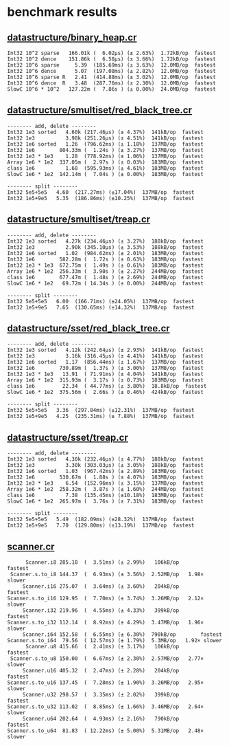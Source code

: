 # benchmark results

## [datastructure/binary_heap.cr](https://github.com/yuruhi/crystal_lib/blob/master/benchmarks/datastructure/binary_heap.cr)

```
Int32 10^2 sparse   166.01k (  6.02µs) (± 2.63%)  1.72kB/op  fastest
Int32 10^2 dence    151.86k (  6.58µs) (± 3.66%)  1.72kB/op  fastest
Int32 10^6 sparse     5.39  (185.69ms) (± 3.63%)  12.0MB/op  fastest
Int32 10^6 dence      5.07  (197.08ms) (± 2.82%)  12.0MB/op  fastest
Int32 10^6 sparse R   2.41  (414.88ms) (± 3.02%)  12.0MB/op  fastest
Int32 10^6 dence  R   3.48  (287.76ms) (± 2.30%)  12.0MB/op  fastest
SlowC 10^6 * 10^2   127.22m (  7.86s ) (± 0.00%)  24.0MB/op  fastest
```

## [datastructure/smultiset/red_black_tree.cr](https://github.com/yuruhi/crystal_lib/blob/master/benchmarks/datastructure/smultiset/red_black_tree.cr)

```
-------- add, delete --------
Int32 1e3 sorted   4.60k (217.46µs) (± 4.37%)  141kB/op  fastest
Int32 1e3          3.98k (251.26µs) (± 4.51%)  141kB/op  fastest
Int32 1e6 sorted   1.26  (796.62ms) (± 1.18%)  137MB/op  fastest
Int32 1e6        804.33m (  1.24s ) (± 3.27%)  137MB/op  fastest
Int32 1e3 * 1e3    1.28  (778.92ms) (± 1.06%)  137MB/op  fastest
Array 1e6 * 1e2  337.05m (  2.97s ) (± 0.03%)  183MB/op  fastest
class 1e6          1.68  (595.93ms) (± 4.61%)  183MB/op  fastest
SlowC 1e6 * 1e2  142.14m (  7.04s ) (± 0.00%)  183MB/op  fastest

-------- split --------
Int32 5e5+5e5   4.60  (217.27ms) (±17.04%)  137MB/op  fastest
Int32 1e5+9e5   5.35  (186.86ms) (±10.25%)  137MB/op  fastest
```

## [datastructure/smultiset/treap.cr](https://github.com/yuruhi/crystal_lib/blob/master/benchmarks/datastructure/smultiset/treap.cr)

```
-------- add, delete --------
Int32 1e3 sorted   4.27k (234.46µs) (± 3.27%)  188kB/op  fastest
Int32 1e3          2.90k (345.10µs) (± 3.53%)  188kB/op  fastest
Int32 1e6 sorted   1.02  (984.62ms) (± 2.01%)  183MB/op  fastest
Int32 1e6        582.28m (  1.72s ) (± 0.63%)  183MB/op  fastest
Int32 1e3 * 1e3  672.75m (  1.49s ) (± 0.61%)  183MB/op  fastest
Array 1e6 * 1e2  256.33m (  3.90s ) (± 2.27%)  244MB/op  fastest
class 1e6        677.47m (  1.48s ) (± 2.69%)  244MB/op  fastest
SlowC 1e6 * 1e2   69.72m ( 14.34s ) (± 0.00%)  244MB/op  fastest

-------- split --------
Int32 5e5+5e5   6.00  (166.71ms) (±24.05%)  137MB/op  fastest
Int32 1e5+9e5   7.65  (130.65ms) (±14.32%)  137MB/op  fastest
```

## [datastructure/sset/red_black_tree.cr](https://github.com/yuruhi/crystal_lib/blob/master/benchmarks/datastructure/sset/red_black_tree.cr)

```
-------- add, delete --------
Int32 1e3 sorted   4.12k (242.64µs) (± 2.93%)  141kB/op  fastest
Int32 1e3          3.16k (316.45µs) (± 4.41%)  141kB/op  fastest
Int32 1e6 sorted   1.17  (856.44ms) (± 1.67%)  137MB/op  fastest
Int32 1e6        730.89m (  1.37s ) (± 3.00%)  137MB/op  fastest
Int32 1e3 * 1e3   13.91  ( 71.91ms) (± 4.04%)  141kB/op  fastest
Array 1e6 * 1e2  315.93m (  3.17s ) (± 0.73%)  183MB/op  fastest
class 1e6         22.34  ( 44.77ms) (± 3.80%)  18.8kB/op  fastest
SlowC 1e6 * 1e2  375.56m (  2.66s ) (± 0.46%)  424kB/op  fastest

-------- split --------
Int32 5e5+5e5   3.36  (297.84ms) (±12.31%)  137MB/op  fastest
Int32 1e5+9e5   4.25  (235.31ms) (± 7.88%)  137MB/op  fastest
```

## [datastructure/sset/treap.cr](https://github.com/yuruhi/crystal_lib/blob/master/benchmarks/datastructure/sset/treap.cr)

```
-------- add, delete --------
Int32 1e3 sorted   4.30k (232.46µs) (± 4.77%)  188kB/op  fastest
Int32 1e3          3.30k (303.03µs) (± 3.05%)  188kB/op  fastest
Int32 1e6 sorted   1.03  (967.42ms) (± 2.89%)  183MB/op  fastest
Int32 1e6        530.67m (  1.88s ) (± 4.07%)  183MB/op  fastest
Int32 1e3 * 1e3    6.54  (152.96ms) (± 3.15%)  137MB/op  fastest
Array 1e6 * 1e2  258.32m (  3.87s ) (± 1.60%)  244MB/op  fastest
class 1e6          7.38  (135.45ms) (±10.18%)  183MB/op  fastest
SlowC 1e6 * 1e2  265.97m (  3.76s ) (± 7.31%)  183MB/op  fastest

-------- split --------
Int32 5e5+5e5   5.49  (182.09ms) (±28.32%)  137MB/op  fastest
Int32 1e5+9e5   7.70  (129.80ms) (±13.19%)  137MB/op  fastest
```

## [scanner.cr](https://github.com/yuruhi/crystal_lib/blob/master/benchmarks/scanner.cr)

```
      Scanner.i8 285.18  (  3.51ms) (± 2.99%)   106kB/op        fastest
 Scanner.s.to_i8 144.37  (  6.93ms) (± 3.56%)  2.52MB/op   1.98× slower
     Scanner.i16 275.07  (  3.64ms) (± 3.60%)   204kB/op        fastest
Scanner.s.to_i16 129.95  (  7.70ms) (± 3.74%)  3.26MB/op   2.12× slower
     Scanner.i32 219.96  (  4.55ms) (± 4.33%)   399kB/op        fastest
Scanner.s.to_i32 112.14  (  8.92ms) (± 4.29%)  3.47MB/op   1.96× slower
     Scanner.i64 152.58  (  6.55ms) (± 6.30%)  790kB/op        fastest
Scanner.s.to_i64  79.56  ( 12.57ms) (± 1.79%)  5.3MB/op   1.92× slower
      Scanner.u8 415.66  (  2.41ms) (± 3.17%)   106kB/op        fastest
 Scanner.s.to_u8 150.00  (  6.67ms) (± 2.30%)  2.57MB/op   2.77× slower
     Scanner.u16 405.32  (  2.47ms) (± 2.28%)   204kB/op        fastest
Scanner.s.to_u16 137.45  (  7.28ms) (± 1.90%)  3.26MB/op   2.95× slower
     Scanner.u32 298.57  (  3.35ms) (± 2.02%)   399kB/op        fastest
Scanner.s.to_u32 113.02  (  8.85ms) (± 1.66%)  3.46MB/op   2.64× slower
     Scanner.u64 202.64  (  4.93ms) (± 2.16%)   790kB/op        fastest
Scanner.s.to_u64  81.83  ( 12.22ms) (± 5.00%)  5.31MB/op   2.48× slower
```


